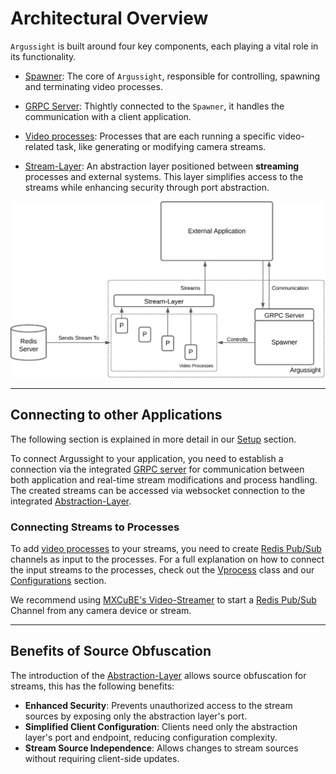 # Architectural Overview

`Argussight` is built around four key components, each playing a vital role in its functionality.

- [Spawner](./spawner.md): The core of `Argussight`, responsible for controlling, spawning and terminating video processes.

- [GRPC Server](../usage/grpc.md): Thightly connected to the `Spawner`, it handles the communication with a client application.

- [Video processes](../usage/processes.md): Processes that are each running a specific video-related task, like generating or modifying camera streams.

- [Stream-Layer](./video-layer.md): An abstraction layer positioned between **streaming** processes and external systems. This layer simplifies access to the streams while enhancing security through port abstraction.

![Argussight Overview](../images/Overview.svg)

---

## Connecting to other Applications

The following section is explained in more detail in our [Setup](../usage/setup.md) section.

To connect Argussight to your application, you need to establish a connection via the integrated [GRPC server](../usage/grpc.md) for communication between both application and real-time stream modifications and process handling. The created streams can be accessed via websocket connection to the integrated [Abstraction-Layer](./video-layer.md).

### Connecting Streams to Processes

To add [video processes](../usage/processes.md) to your streams, you need to create [Redis Pub/Sub](https://redis.io/docs/latest/develop/interact/pubsub/) channels as input to the processes. For a full explanation on how to connect the input streams to the processes, check out the [Vprocess](./vprocess.md) class and our [Configurations](../usage/configurations.md) section.

We recommend using [MXCuBE's Video-Streamer](https://github.com/mxcube/video-streamer) to start a [Redis Pub/Sub](https://redis.io/docs/latest/develop/interact/pubsub/) Channel from any camera device or stream.

---

## Benefits of Source Obfuscation

The introduction of the [Abstraction-Layer](./video-layer.md) allows source obfuscation for streams, this has the following benefits:

- **Enhanced Security**: Prevents unauthorized access to the stream sources by exposing only the abstraction layer's port.
- **Simplified Client Configuration**: Clients need only the abstraction layer's port and endpoint, reducing configuration complexity.
- **Stream Source Independence**: Allows changes to stream sources without requiring client-side updates.
